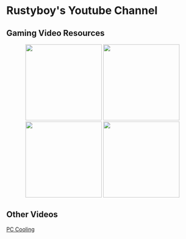 # Rustyboy's Youtube Channel

## Gaming Video Resources

<div style="text-align:center">
<a href="cyberpunk-2077\README.md"><img src="https://github.com/Rustyb0y/youtube/blob/master/cyberpunk-2077/cover.png" height="200px"></img></a>
<a href="it-takes-two\README.md"><img src="https://github.com/Rustyb0y/youtube/blob/master/it-takes-two/cover.jpg" height="200px"></img></a>
<a href="mafia_de\README.md"><img src="https://github.com/Rustyb0y/youtube/blob/master/mafia_de/cover.jpg" height="200px"></img></a>
<a href="return-to-monkey-island\README.md"><img src="https://github.com/Rustyb0y/youtube/blob/master/return-to-monkey-island/cover.jpg" height="200px"></img></a>
</div>

## Other Videos

<a href="pc-cooling\README.md">PC Cooling</a>

